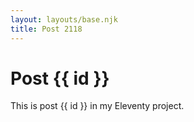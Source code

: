 ```yaml
---
layout: layouts/base.njk
title: Post 2118
---
```


# Post {{ id }}

This is post {{ id }} in my Eleventy project.
